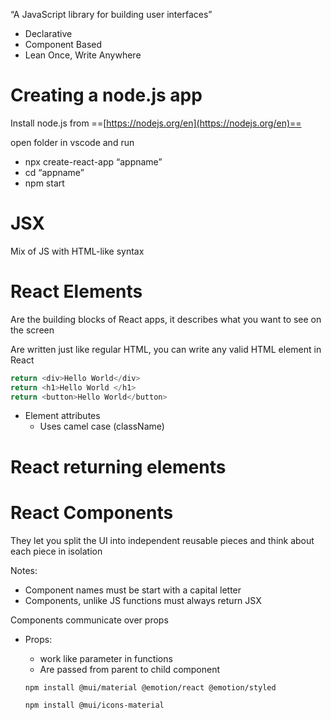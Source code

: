 “A JavaScript library for building user interfaces”

- Declarative
- Component Based
- Lean Once, Write Anywhere

# Creating a node.js app

Install node.js from ==[https://nodejs.org/en](https://nodejs.org/en)==

open folder in vscode and run

- npx create-react-app “appname”
- cd “appname”
- npm start

# JSX

Mix of JS with HTML-like syntax

# React Elements

Are the building blocks of React apps, it describes what you want to see on the screen

Are written just like regular HTML, you can write any valid HTML element in React

```JavaScript
return <div>Hello World</div>
return <h1>Hello World </h1>
return <button>Hello World</button>
```

- Element attributes
    - Uses camel case (className)

# React returning elements

# React Components

They let you split the UI into independent reusable pieces and think about each piece in isolation

Notes:

- Component names must be start with a capital letter
- Components, unlike JS functions must always return JSX

Components communicate over props

- Props:
    
    - work like parameter in functions
    - Are passed from parent to child component
    
    `npm install @mui/material @emotion/react @emotion/styled`
    
    `npm install @mui/icons-material`